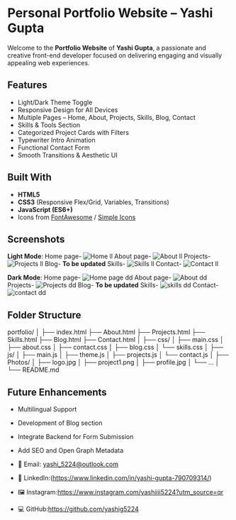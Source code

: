 #  Personal Portfolio Website – Yashi Gupta

Welcome to the **Portfolio Website** of **Yashi Gupta**, a passionate and creative front-end developer focused on delivering engaging and visually appealing web experiences.

##  Features

-  Light/Dark Theme Toggle
-  Responsive Design for All Devices
-  Multiple Pages – Home, About, Projects, Skills, Blog, Contact
-  Skills & Tools Section
-  Categorized Project Cards with Filters
-  Typewriter Intro Animation
-  Functional Contact Form
-  Smooth Transitions & Aesthetic UI

## Built With

- **HTML5**
- **CSS3** (Responsive Flex/Grid, Variables, Transitions)
- **JavaScript (ES6+)**
- Icons from [FontAwesome](https://fontawesome.com/) / [Simple Icons](https://simpleicons.org/)

## Screenshots
**Light Mode**:
Home page-
![Home ll](https://github.com/user-attachments/assets/1df5eab7-b9c1-4ab4-bd1c-431ffe80be63)
About page-
![About ll](https://github.com/user-attachments/assets/49a01d32-69c6-44e9-890b-67710a1aaff9)
Projects-
![Projects ll](https://github.com/user-attachments/assets/f4463077-bcf0-4fca-8072-40b36fe2c36c)
Blog-
                            **To be updated**
Skills-
![Skills ll](https://github.com/user-attachments/assets/2ded47fa-2fd5-4d34-9f86-1c0424cce4be)
Contact-
![Contact ll](https://github.com/user-attachments/assets/87f573f3-d9ed-40ac-928f-f0e69ef44ccf)

**Dark Mode**:
Home page-
![Home page dd](https://github.com/user-attachments/assets/12cd58fb-421d-455f-aad4-5d99386c0518)
About page-
![About dd](https://github.com/user-attachments/assets/ae971b4f-e234-4de7-b99e-1dfea6ba012f)
Projects-
![Projects dd](https://github.com/user-attachments/assets/8d094b8e-7c4d-4fc7-8f92-3d74968b34ed)
Blog-
                            **To be updated**
Skills-
![skills dd](https://github.com/user-attachments/assets/4d03e7b7-bfd3-48f6-ac13-a7af4de19ab9)
Contact-
![contact dd](https://github.com/user-attachments/assets/2c015130-a5c0-4482-862f-07fb00980c10)



## Folder Structure

portfolio/
│
├── index.html
├── About.html
├── Projects.html
├── Skills.html
├── Blog.html
├── Contact.html
│
├── css/
│ ├── main.css
│ ├── about.css
│ ├── contact.css
│ ├── blog.css
│ └── skills.css
│
├── js/
│ ├── main.js
│ ├── theme.js
│ ├── projects.js
│ └── contact.js
│
├── Photos/
│ ├── logo.jpg
│ ├── project1.png
│ ├── profile.jpg
│ └── ...
│
└── README.md


## Future Enhancements

-  Multilingual Support  
-  Development of Blog section
-  Integrate Backend for Form Submission  
-  Add SEO and Open Graph Metadata  


- 📧 Email: yashi_5224@outlook.com
- 💼 LinkedIn:(https://www.linkedin.com/in/yashi-gupta-790709314/)
- 🖼️ Instagram:https://www.instagram.com/yashiiii5224?utm_source=qr
- 💻 GitHub:https://github.com/yashig5224
